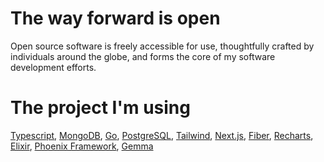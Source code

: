 # The way forward is open
Open source software is freely accessible for use, thoughtfully crafted by individuals around the globe, and forms the core of my software development efforts.

# The project I'm using
[Typescript](https://www.typescriptlang.org/), [MongoDB](https://www.mongodb.com/), [Go](https://go.dev/), [PostgreSQL](https://www.postgresql.org/), [Tailwind](https://tailwindcss.com/), [Next.js](https://nextjs.org/), [Fiber](https://gofiber.io/), [Recharts](https://recharts.org/en-US), [Elixir](https://elixir-lang.org/), [Phoenix Framework](https://www.phoenixframework.org/), [Gemma](https://deepmind.google/models/gemma/)
